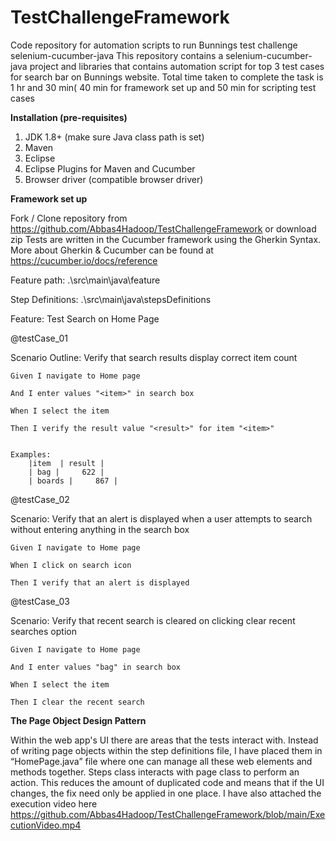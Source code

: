 # TestChallengeFramework
Code repository for automation scripts to run Bunnings test challenge
selenium-cucumber-java
This repository contains a selenium-cucumber-java project and libraries that contains automation script for top 3 test cases for search bar on Bunnings website. Total time taken to complete the task is 1 hr and 30 min( 40 min for framework set up and 50 min for scripting test cases

**Installation (pre-requisites)**
1.	JDK 1.8+ (make sure Java class path is set)
2.	Maven 
3.	Eclipse
4.	Eclipse Plugins for Maven and Cucumber
5.	Browser driver (compatible browser driver)

**Framework set up**

Fork / Clone repository from https://github.com/Abbas4Hadoop/TestChallengeFramework or download zip
Tests are written in the Cucumber framework using the Gherkin Syntax. More about Gherkin & Cucumber can be found at https://cucumber.io/docs/reference 

Feature path: .\\src\\main\\java\\feature

Step Definitions: .\\src\\main\\java\\stepsDefinitions

Feature: Test Search on Home Page

 @testCase_01
 
 Scenario Outline: Verify that search results display correct item count
 
    Given I navigate to Home page
   
    And I enter values "<item>" in search box
    
    When I select the item
    
	Then I verify the result value "<result>" for item "<item>"
	

    Examples: 
		|item  | result |
		| bag |     622 | 
		| boards |     867 |
  

 @testCase_02
 
 Scenario: Verify that an alert is displayed when a user attempts to search without entering anything in the search box
 
    Given I navigate to Home page
    
    When I click on search icon
    
    Then I verify that an alert is displayed
    
    
 @testCase_03
 
Scenario: Verify that recent search is cleared on clicking clear recent searches option

	Given I navigate to Home page 
	
	And I enter values "bag" in search box 
	
	When I select the item 
	
	Then I clear the recent search
	
	
**The Page Object Design Pattern**

Within the web app's UI there are areas that the tests interact with. Instead of writing page objects within the step definitions file, I have placed them in “HomePage.java” file where one can manage all these web elements and methods together. Steps class interacts with page class to perform an action. This reduces the amount of duplicated code and means that if the UI changes, the fix need only be applied in one place.
I have also attached the execution video here https://github.com/Abbas4Hadoop/TestChallengeFramework/blob/main/ExecutionVideo.mp4


